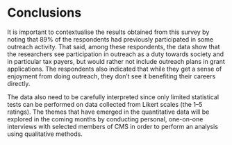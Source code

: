 # Conclusions

It is important to contextualise the results obtained from this survey by noting that 89% of the respondents had previously participated in some outreach activity.
That said, among these respondents, the data show that the researchers see participation in outreach as a duty towards society and in particular tax payers, but would rather not include outreach plans in grant applications.
The respondents also indicated that while they get a sense of enjoyment from doing outreach, they don’t see it benefiting their careers directly.

The data also need to be carefully interpreted since only limited statistical tests can be performed on data collected from Likert scales (the 1–5 ratings).
The themes that have emerged in the quantitative data will be explored in the coming months by conducting personal, one-on-one interviews with selected members of CMS in order to perform an analysis using qualitative methods.
